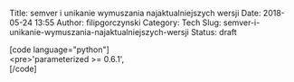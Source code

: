 Title: semver i unikanie wymuszania najaktualniejszych wersji
Date: 2018-05-24 13:55
Author: filipgorczynski
Category: Tech
Slug: semver-i-unikanie-wymuszania-najaktualniejszych-wersji
Status: draft

\[code language="python"\]  
\<pre\>'parameterized \>= 0.6.1',  
\[/code\]
